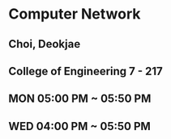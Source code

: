 # Computer Network
## Choi, Deokjae
## College of Engineering 7 - 217 
## MON 05:00 PM ~ 05:50 PM 
## WED 04:00 PM ~ 05:50 PM 

